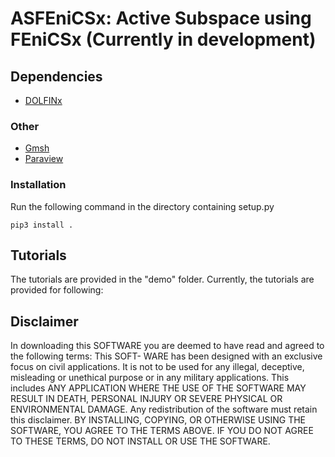# ASFEniCSx: Active Subspace using FEniCSx (Currently in development)

<!---

Harmonic mesh deformation
![](https://github.com/niravshah241/MDFEniCSx/blob/main/mdfenicsx/harmonic_mesh_motion.gif)

Linear elastic mesh deformation
![](https://github.com/niravshah241/MDFEniCSx/blob/main/mdfenicsx/linear_elastic_mesh_motion.gif)

-->

## Dependencies

- [DOLFINx](https://fenicsproject.org/)

### Other

- [Gmsh](https://gmsh.info/)
- [Paraview](https://www.paraview.org/)

### Installation

Run the following command in the directory containing setup.py

```
pip3 install .
```

## Tutorials

The tutorials are provided in the "demo" folder. Currently, the tutorials are provided for following:

<!--- - Harmonic mesh deformation
- Linear elastic mesh deformation -->

## Disclaimer

In downloading this SOFTWARE you are deemed to have read and agreed to the following terms: This SOFT- WARE has been designed with an exclusive focus on civil applications. It is not to be used for any illegal, deceptive, misleading or unethical purpose or in any military applications. This includes ANY APPLICATION WHERE THE USE OF THE SOFTWARE MAY RESULT IN DEATH, PERSONAL INJURY OR SEVERE PHYSICAL OR ENVIRONMENTAL DAMAGE. Any redistribution of the software must retain this disclaimer. BY INSTALLING, COPYING, OR OTHERWISE USING THE SOFTWARE, YOU AGREE TO THE TERMS ABOVE. IF YOU DO NOT AGREE TO THESE TERMS, DO NOT INSTALL OR USE THE SOFTWARE.
